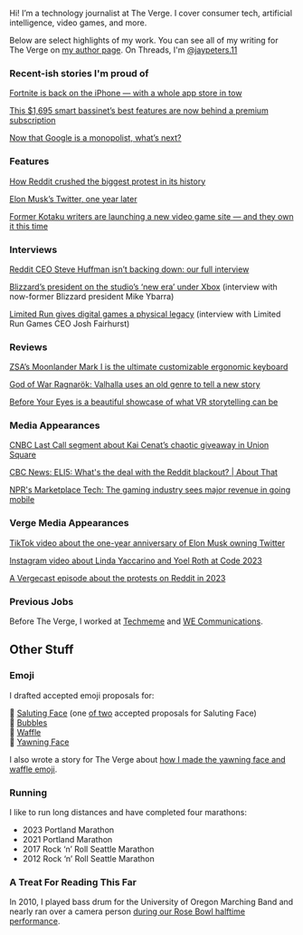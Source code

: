 Hi! I’m a technology journalist at The Verge. I cover consumer tech, artificial intelligence, video games, and more.

Below are select highlights of my work. You can see all of my writing for The Verge on [my author page](https://www.theverge.com/authors/jay-peters). On Threads, I'm [@jaypeters.11](https://www.threads.net/@jaypeters.11)

### Recent-ish stories I'm proud of

[Fortnite is back on the iPhone — with a whole app store in tow](https://www.theverge.com/2024/8/16/24221361/fortnite-iphone-epic-games-app-store)

[This $1,695 smart bassinet’s best features are now behind a premium subscription](https://www.theverge.com/2024/7/20/24202166/snoo-premium-subscription-happiest-baby)

[Now that Google is a monopolist, what’s next?](https://www.theverge.com/2024/8/6/24214641/google-us-monopoly-ruling-what-happens)

### Features
[How Reddit crushed the biggest protest in its history](https://www.theverge.com/23779477/reddit-protest-blackouts-crushed) 

[Elon Musk’s Twitter, one year later](https://www.theverge.com/23934205/elon-musk-twitter-x-one-year-later-acquisition)

[Former Kotaku writers are launching a new video game site — and they own it this time](https://www.theverge.com/2023/11/7/23949269/aftermath-video-games-kotaku-defector)

### Interviews
[Reddit CEO Steve Huffman isn’t backing down: our full interview](https://www.theverge.com/2023/6/15/23762868/reddit-ceo-steve-huffman-interview)

[Blizzard’s president on the studio’s ‘new era’ under Xbox](https://www.theverge.com/2023/11/6/23949086/blizzard-president-mike-ybarra-new-era-xbox-microsoft-blizzcon-2023) (interview with now-former Blizzard president Mike Ybarra)

[Limited Run gives digital games a physical legacy](https://www.theverge.com/24034994/limited-run-games-physical-disc-cart) (interview with Limited Run Games CEO Josh Fairhurst)

### Reviews
[ZSA’s Moonlander Mark I is the ultimate customizable ergonomic keyboard](https://www.theverge.com/22566248/zsa-moonlander-mark-i-1-ergonomic-keyboard-mechanical-review)

[God of War Ragnarök: Valhalla uses an old genre to tell a new story](https://www.theverge.com/24008099/god-of-war-ragnarok-valhalla-review)

[Before Your Eyes is a beautiful showcase of what VR storytelling can be](https://www.theverge.com/2023/3/10/23632733/before-your-eyes-playstation-vr2-psvr-2-vr-showcase-storytelling)

### Media Appearances
[CNBC Last Call segment about Kai Cenat’s chaotic giveaway in Union Square](https://x.com/LastCallCNBC/status/1687605342924931072)

[CBC News: ELI5: What's the deal with the Reddit blackout? | About That
](https://www.youtube.com/watch?v=VON-dN8Neho)

[NPR's Marketplace Tech: The gaming industry sees major revenue in going mobile
](https://www.marketplace.org/shows/marketplace-tech/the-gaming-industry-sees-major-revenue-in-going-mobile/)

### Verge Media Appearances
[TikTok video about the one-year anniversary of Elon Musk owning Twitter](https://www.tiktok.com/@verge/video/7294711029735394606)

[Instagram video about Linda Yaccarino and Yoel Roth at Code 2023](https://www.instagram.com/p/CxuT8pgLVNZ/)

[A Vergecast episode about the protests on Reddit in 2023](https://www.youtube.com/watch?v=57vjLHBlIyI)

### Previous Jobs
Before The Verge, I worked at [Techmeme](https://techmeme.com) and [WE Communications](https://www.we-worldwide.com).

## Other Stuff

### Emoji
I drafted accepted emoji proposals for:

🫡 [Saluting Face](https://www.unicode.org/cgi-bin/GetDocumentLink?L2/19-400) (one [of two](https://www.unicode.org/L2/L2019/19396-saluting-face-emoji.pdf) accepted proposals for Saluting Face) <br>
🫧 [Bubbles](https://www.unicode.org/cgi-bin/GetDocumentLink?L2/19-311) <br>
🧇 [Waffle](https://www.unicode.org/cgi-bin/GetDocumentLink?L2/18-087) <br>
🥱 [Yawning Face](https://www.unicode.org/cgi-bin/GetDocumentLink?L2/17-432) <br>

I also wrote a story for The Verge about [how I made the yawning face and waffle emoji](https://www.theverge.com/21327599/how-to-make-emoji-yawning-face-waffle-proposal-unicode).

### Running
I like to run long distances and have completed four marathons: 

<ul>
  <li>2023 Portland Marathon</li>
  <li>2021 Portland Marathon</li>
  <li>2017 Rock ‘n’ Roll Seattle Marathon</li>
  <li>2012 Rock ‘n’ Roll Seattle Marathon</li>
</ul>

### A Treat For Reading This Far
In 2010, I played bass drum for the University of Oregon Marching Band and nearly ran over a camera person [during our Rose Bowl halftime performance](https://youtu.be/cy0gmKbine8?feature=shared&t=54).
